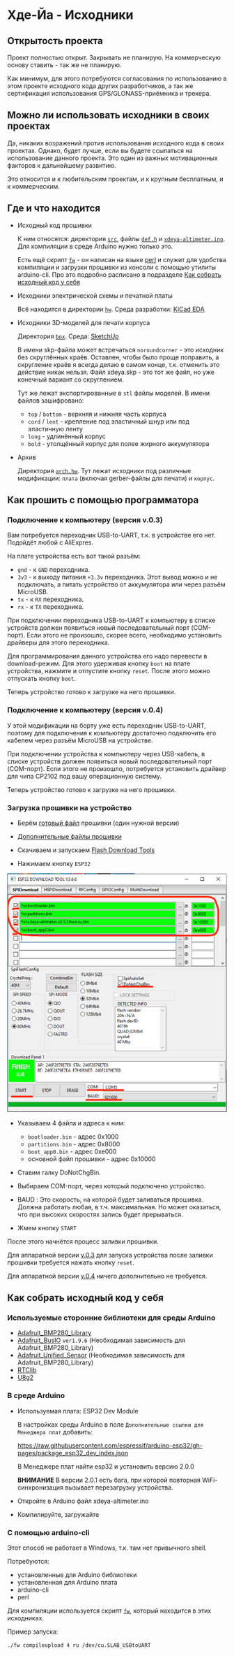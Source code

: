 # Хде-Йа - Исходники

## Открытость проекта

Проект полностью открыт. Закрывать не планирую. На коммерческую основу ставить - так же не планирую.

Как минимум, для этого потребуются согласования по использованию в этом проекте исходного кода других разработчиков, а так же сертификация использования GPS/GLONASS-приёмника и трекера.


## Можно ли использовать исходники в своих проектах

Да, никаких возражений против использования исходного кода в своих проектах. Однако, будет лучше, если вы будете ссылаться на использование данного проекта. Это один из важных мотивационных факторов к дальнейшему развитию.

Это относится и к любительским проектам, и к крупным бесплатным, и к коммерческим.


## Где и что находится

* Исходный код прошивки

    К ним относятся: директория [`src`](https://github.com/cliffanet/xdeya-altimeter/tree/master/src), файлы [`def.h`](https://github.com/cliffanet/xdeya-altimeter/blob/master/def.h) и [`xdeya-altimeter.ino`](https://github.com/cliffanet/xdeya-altimeter/blob/master/xdeya-altimeter.ino). Для компиляции в среде Arduino нужно только это.
    
    Есть ещё скрипт [`fw`](https://github.com/cliffanet/xdeya-altimeter/blob/master/fw) - он написан на языке [perl](https://www.perl.org/) и служит для удобства компиляции и загрузки прошивки из консоли с помощью утилиты arduino-cli. Про это подробно расписано в подразделе [Как собрать исходный код у себя](#как-собрать-исходный-код-у-себя)

* Исходники электрической схемы и печатной платы

    Всё находится в директории [`hw`](https://github.com/cliffanet/xdeya-altimeter/tree/master/hw). Среда разработки: [KiCad EDA](https://www.kicad.org/)

* Исходники 3D-моделей для печати корпуса

    Директория [`box`](https://github.com/cliffanet/xdeya-altimeter/tree/master/box). Среда: [SketchUp](https://www.sketchup.com/ru)
    
    В имени skp-файла может встречаться `noroundcorner` - это исходник без скруглённых краёв. Оставлен, чтобы было проще поправить, а скругление краёв я всегда делаю в самом конце, т.к. отменить это действие никак нельзя. Файл xdeya.skp - это тот же файл, но  уже конечный вариант со скруглением.
    
    Тут же лежат экспортированные в `stl` файлы моделей. В имени файлов зашифровано:
    
    * `top` / `bottom` - верхняя и нижняя часть корпуса
    * `cord` / `lent` - крепление под эластичный шнур или под эластичную ленту
    * `long` - удлинённый корпус
    * `bold` - утолщённый корпус для полее жирного аккумулятора

* Архив
    
    Директория [`arch.hw`](https://github.com/cliffanet/xdeya-altimeter/tree/master/arch.hw). Тут лежат исходники под различные модификации: `плата` (включая gerber-файлы для печати) и `корпус`.


## Как прошить с помощью программатора


### Подключение к компьютеру (версия v.0.3)

Вам потребуется переходник USB-to-UART, т.к. в устройстве его нет. Подойдёт любой с AliExpres.

На плате устройства есть вот такой разъём:

* `gnd` - к `GND` переходника.
* `3v3` - к выходу питания `+3.3v` переходника. Этот вывод можно и не подключать, а питать устройство от аккумулятора или через разъём MicroUSB.
* `tx` - к `RX` переходника.
* `rx` - к `TX` переходника.

При подключении переходника USB-to-UART к компьютеру в списке устройств должен появиться новый последовательный порт (COM-порт). Если этого не произошло, скорее всего, необходимо установить драйверы для этого переходника.

Для программирования данного устройства его надо перевести в download-режим. Для этого удерживая кнопку `boot` на плате устройства, нажмите и отпустите кнопку `reset`. После этого можно отпускать кнопку `boot`.

Теперь устройство готово к загрузке на него прошивки.


### Подключение к компьютеру (версия v.0.4)

У этой модификации на борту уже есть переходник USB-to-UART, поэтому для подключения к компьютеру достаточно подключить его кабелем через разъём MicroUSB на устройстве.

При подключении устройства к компьютеру через USB-кабель, в списке устройств должен появиться новый последовательный порт (COM-порт). Если этого не произошло, потребуется установить драйвер для чипа CP2102 под вашу операционную систему.

Теперь устройство готово к загрузке на него прошивки.

### Загрузка прошивки на устройство

* Берём [готовый файл](https://github.com/cliffanet/xdeya-altimeter/releases) прошивки (один нужной версии)

* [Дополнительные файлы прошивки](https://github.com/cliffanet/xdeya-altimeter/raw/master/boot.zip)

* Скачиваем и запускаем [Flash Download Tools](https://www.espressif.com/en/support/download/other-tools)

* Нажимаем кнопку `ESP32`

![](dltool.png "Espressif Flash Download Tools")

* Указываем 4 файла и адреса к ним:

    * `bootloader.bin` - адрес 0x1000
    * `partitions.bin` - адрес 0x8000
    * `boot_app0.bin` - адрес 0xe000
    * основной файл прошивки - адрес 0x10000

* Ставим галку DoNotChgBin.

* Выбираем COM-порт, через который подключено устройство.

* BAUD : Это скорость, на которой будет заливаться прошивка. Должна работать любая, в т.ч. максимальная. Но может оказаться, что при высоких скоростях запись будет прерываться.

* Жмем кнопку `START`

После этого начнётся процесс заливки прошивки.

Для аппаратной версии [v.0.3](../models/01.v.0.3.md) для запуска устройства после заливки прошивки требуется нажать кнопку `reset`.

Для аппаратной версии [v.0.4](../models/02.v.0.4.md) ничего дополнительно не требуется.


## Как собрать исходный код у себя

### Используемые сторонние библиотеки для среды Arduino

* [Adafruit_BMP280_Library](https://github.com/adafruit/Adafruit_BMP280_Library)
* [Adafruit_BusIO](https://github.com/adafruit/Adafruit_BusIO) `ver1.9.6` (Необходимая зависимость для Adafruit_BMP280_Library)
* [Adafruit_Unified_Sensor](https://github.com/adafruit/Adafruit_Sensor) (Необходимая зависимость для Adafruit_BMP280_Library)
* [RTClib](https://github.com/adafruit/RTClib)
* [U8g2](https://github.com/olikraus/u8g2)

### В среде Arduino

* Используемая плата: ESP32 Dev Module

    В настройках среды Arduino в поле `Дополнительные ссылки для Менеджера плат` добавить:
    
    https://raw.githubusercontent.com/espressif/arduino-esp32/gh-pages/package_esp32_dev_index.json
    
    В Менеджере плат найти esp32 и установить версию 2.0.0
    
    **ВНИМАНИЕ** В версии 2.0.1 есть бага, при которой повторная WiFi-синхронизация вызывает перезагрузку устройства.

* Откройте в Arduino файл xdeya-altimeter.ino
* Компилируйте, загружайте


### С помощью arduino-cli

Этот способ не работает в Windows, т.к. там нет привычного shell.

Потребуются:

* установленные для Arduino библиотеки
* установленная для Arduino плата
* arduino-cli
* perl

Для компиляции используется скрипт [`fw`](../../fw), который находится в этих исходниках.

Пример запуска:

    ./fw compileupload 4 ru /dev/cu.SLAB_USBtoUART
